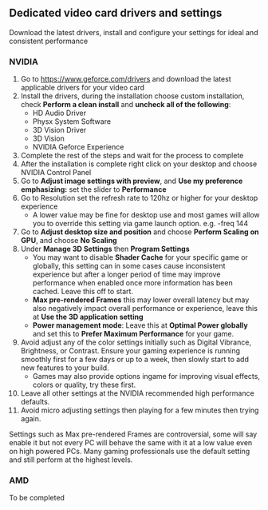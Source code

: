 ## Dedicated video card drivers and settings
Download the latest drivers, install and configure your settings for ideal and consistent performance

### NVIDIA
1. Go to https://www.geforce.com/drivers and download the latest applicable drivers for your video card
2. Install the drivers, during the installation choose custom installation, check **Perform a clean install** and **uncheck all of the following**:
   - HD Audio Driver
   - Physx System Software
   - 3D Vision Driver
   - 3D Vision 
   - NVIDIA Geforce Experience
3. Complete the rest of the steps and wait for the process to complete
4. After the installation is complete right click on your desktop and choose NVIDIA Control Panel
5. Go to **Adjust image settings with preview**, and **Use my preference emphasizing:** set the slider to **Performance**
6. Go to Resolution set the refresh rate to 120hz or higher for your desktop experience
   - A lower value may be fine for desktop use and most games will allow you to override this setting via game launch option. e.g. -freq 144
7. Go to **Adjust desktop size and position** and choose **Perform Scaling on GPU**, and choose **No Scaling**
8. Under **Manage 3D Settings** then **Program Settings**
   - You may want to disable **Shader Cache** for your specific game or globally, this setting can in some cases cause inconsistent experience but after a longer period of time may improve performance when enabled once more information has been cached. Leave this off to start.
   - **Max pre-rendered Frames** this may lower overall latency but may also negatively impact overall performance or experience, leave this at **Use the 3D application setting**
   - **Power management mode**: Leave this at **Optimal Power globally** and set this to **Prefer Maximum Performance** for your game.
9. Avoid adjust any of the color settings initially such as Digital Vibrance, Brightness, or Contrast. Ensure your gaming experience is running smoothly first for a few days or up to a week, then slowly start to add new features to your build.
   - Games may also provide options ingame for improving visual effects, colors or quality, try these first.
10. Leave all other settings at the NVIDIA recommended high performance defaults.
11. Avoid micro adjusting settings then playing for a few minutes then trying again.

Settings such as Max pre-rendered Frames are controversial, some will say enable it but not every PC will behave the same with it at a low value even on high powered PCs. Many gaming professionals use the default setting and still perform at the highest levels.

### AMD
To be completed
